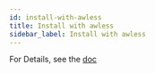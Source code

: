 ```yaml
---
id: install-with-awless
title: Install with awless
sidebar_label: Install with awless
---
```


For Details, see the [doc](https://github.com/wallix/awless-templates/tree/master/vuln_scanners)
